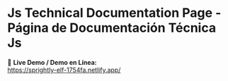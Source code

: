# Js Technical Documentation Page - Página de Documentación Técnica Js

🔗 **Live Demo / Demo en Línea:**\
https://sprightly-elf-1754fa.netlify.app/
